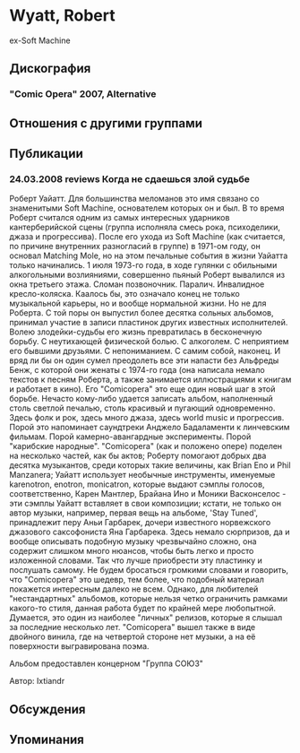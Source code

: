 # Wyatt, Robert

ex-Soft Machine

## Дискография

### "Comic Opera" 2007, Alternative




## Отношения с другими группами


## Публикации

### 24.03.2008 reviews Когда не сдаешься злой судьбе

<P>Роберт Уайатт. Для большинства меломанов это имя связано со знаменитыми Soft Machine, основателем которых он и был. В то время Роберт считался одним из самых интересных ударников кантерберийской сцены (группа исполняла смесь рока, психоделики, джаза и прогрессива). После его ухода из Soft Machine (как считается, по причине внутренних разногласий в группе) в 1971-ом году, он основал Matching Mole, но на этом печальные события в жизни Уайатта только начинались. 1 июля 1973-го года, в ходе гулянки с обильными алкогольными возлияниями, совершенно пьяный Роберт вывалился из окна третьего этажа. Сломан позвоночник. Паралич. Инвалидное кресло-коляска. Каалось бы, это означало конец не только музыкальной карьеры, но и вообще нормальной жизни. Но не для Роберта. С той поры он выпустил более десятка сольных альбомов, принимал участие в записи пластинок других известных исполнителей. Волею злодейки-судьбы его жизнь превратилась в бесконечную борьбу. С неутихающей физической болью. С алкоголем. С неприятием его бывшими друзьями. С непониманием. С самим собой, наконец. И вряд ли бы он один сумел преодолеть все эти напасти без Альфреды Бенж, с которой они женаты с 1974-го года (она&nbsp;написала немало текстов к песням Роберта, а также занимается иллюстрациями к книгам и работает в кино).&nbsp;Его "Comicopera" это еще один новый шаг в этой борьбе. Нечасто кому-либо удается записать альбом, наполненный столь светлой печалью, столь красивый и пугающий одновременно. Здесь фолк и рок, здесь много джаза, здесь world music и прогрессив. Порой это напоминает саундтреки Анджело Бадаламенти к линчевским фильмам. Порой камерно-авангардные эксперименты. Порой "карибские народные". "Comicopera" (как и положено опере) поделен на несколько частей, как бы актов; Роберту помогают добрых два десятка музыкантов, среди которых такие величины, как Brian Eno&nbsp;и Phil Manzanera; Уайатт использует необычные инструменты, именуемые karenotron, enotron, monicatron, которые выдают сэмплы голосов, соответственно, Карен Мантлер, Брайана Ино и Моники Васконселос - эти сэмплы Уайатт вставляет в свои композиции; кстати, не только он автор музыки, например, первая вещь на альбоме, 'Stay Tuned', принадлежит перу Аньи Гарбарек, дочери известного норвежского джазового саксофониста Яна Гарбарека. Здесь немало сюрпризов, да и вообще описывать подобную музыку чрезвычайно сложно, она содержит слишком много нюансов, чтобы быть легко и просто изложенной словами. Так что лучше приобрести эту пластинку и послушать самому. Не будем бросаться громкими словами и говорить, что "Comicopera" это шедевр, тем более, что подобный материал покажется интересным далеко не всем. Однако, для любителей "нестандартных" альбомов, которые нельзя четко ограничить рамками какого-то стиля, данная работа будет по крайней мере любопытной. Думается, это один из наиболее "личных" релизов, которые я слышал за последние несколько лет. "Comicopera" вышел также в виде двойного винила, где на четвертой стороне нет музыки, а на её поверхности выгравирована поэма.</P>
<P>Альбом предоставлен концерном "Группа СОЮЗ"</P>
Автор: Ixtiandr


## Обсуждения


## Упоминания

